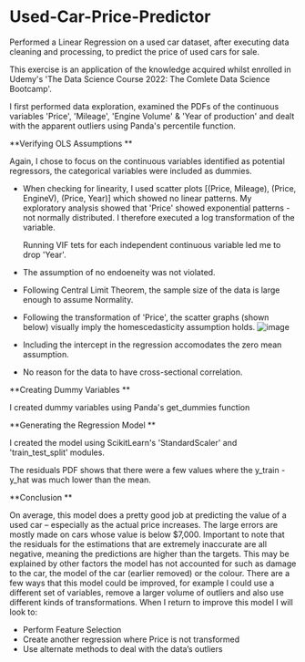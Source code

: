 # Used-Car-Price-Predictor
Performed a Linear Regression on a used car dataset, after executing data cleaning and processing, to predict the price of used cars for sale.

This exercise is an application of the knowledge acquired whilst enrolled in Udemy's 'The Data Science Course 2022: The Comlete Data Science Bootcamp'. 

I first performed data exploration, examined the PDFs of the continuous variables 'Price', 'Mileage', 'Engine Volume' & 'Year of production' and dealt with the apparent outliers using Panda's percentile function. 

**Verifying OLS Assumptions 
**

Again, I chose to focus on the continuous variables identified as potential regressors, the categorical variables were included as dummies. 

- When checking for linearity, I used scatter plots [(Price, Mileage), (Price, EngineV), (Price, Year)] which showed no linear patterns. 
  My exploratory analysis showed that 'Price' showed exponential patterns - not normally distributed. I therefore executed a log transformation of the variable. 
  
  Running VIF tets for each independent continuous variable led me to drop 'Year'. 
  
- The assumption of no endoeneity was not violated. 
- Following Central Limit Theorem, the sample size of the data is large enough to assume Normality.
- Following the transformation of 'Price', the scatter graphs (shown below) visually imply the homescedasticity assumption holds. 
  ![image](https://user-images.githubusercontent.com/93582626/155854909-9a4404b9-217a-4020-a7cb-4b8b25a66dee.png)
- Including the intercept in the regression accomodates the zero mean assumption. 
- No reason for the data to have cross-sectional correlation. 

**Creating Dummy Variables 
**

I created dummy variables using Panda's get_dummies function 

**Generating the Regression Model
**

I created the model using ScikitLearn's 'StandardScaler' and 'train_test_split' modules. 

The residuals PDF shows that there were a few values where the y_train - y_hat was much lower than the mean. 

**Conclusion
** 

On average, this model does a pretty good job at predicting the value of a used car – especially as the actual price increases. The large errors are mostly made on cars whose value is below $7,000. 
Important to note that the residuals for the estimations that are extremely inaccurate are all negative, meaning the predictions are higher than the targets. This may be explained by other factors the model has not accounted for such as damage to the car, the model of the car (earlier removed) or the colour. 
There are a few ways that this model could be improved, for example I could use a different set of variables, remove a larger volume of outliers and also use different kinds of transformations. 
When I return to improve this model I will look to:
-	Perform Feature Selection
-	Create another regression where Price is not transformed
-	Use alternate methods to deal with the data’s outliers

